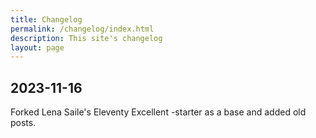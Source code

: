 ```yaml
---
title: Changelog
permalink: /changelog/index.html
description: This site's changelog
layout: page
---
```


## 2023-11-16
Forked Lena Saile's Eleventy Excellent -starter as a base and added old posts.
